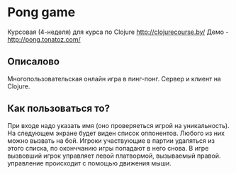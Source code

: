 # Pong game

Курсовая (4-неделя) для курса по Clojure http://clojurecourse.by/
Демо - http://pong.tonatoz.com/

## Описалово

Многопользовательская онлайн игра в пинг-понг.
Сервер и клиент на Clojure.

## Как пользоваться то?

При входе надо указать имя (оно проверяеться игрой на уникальность).
На следующем экране будет виден список оппонентов. Любого из них можно вызвать на бой.
Игроки участвующие в партии удаляться из этого списка, по оконччанию игры попадают в него снова.
В игре вызвовший игрок управляет левой платвормой, вызываемый правой. управление происходит с помощью движения мыши.